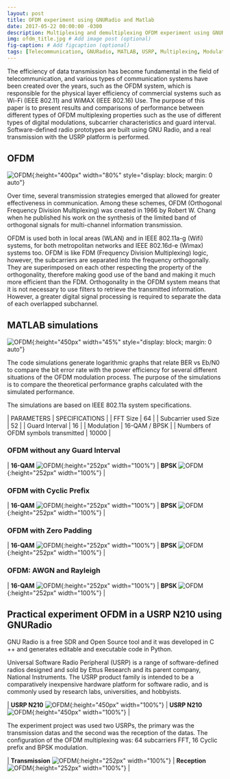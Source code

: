 ```yaml
---
layout: post
title: OFDM experiment using GNURadio and Matlab
date: 2017-05-22 00:00:00 -0300
description: Multiplexing and demultiplexing OFDM experiment using GNURadio and Matlab # Add post description (optional)
img: ofdm_title.jpg # Add image post (optional)
fig-caption: # Add figcaption (optional)
tags: [Telecommunication, GNURadio, MATLAB, USRP, Multiplexing, Modulation]
---
```



The efficiency of data transmission has become fundamental in the field of telecommunication,
 and various types of communication systems have been created over the years, such as the OFDM system, which is responsible for the physical
 layer efficiency of commercial systems such as Wi-Fi (IEEE 802.11) and WiMAX (IEEE 802.16) Use. The purpose of this paper is to present results
 and comparisons of performance between different types of OFDM multiplexing properties such as the use of different types of digital modulations, subcarrier
 characteristics and guard interval. Software-defined radio prototypes are built using GNU Radio, and a real transmission with the USRP platform is performed. 

 
## OFDM

 
![OFDM]({{site.baseurl}}/assets/img/OFDM/OFDM_carrier.png){:height="400px" width="80%" style="display: block; margin: 0 auto"}
 

Over time, several transmission strategies emerged that allowed for greater effectiveness in communication. Among these schemes, OFDM
 (Orthogonal Frequency Division Multiplexing) was created in 1966 by Robert W. Chang when he published his work on the synthesis of the limited band
 of orthogonal signals for multi-channel information transmission.
 
 
OFDM is used both in local areas (WLAN) and in IEEE 802.11a-g (Wifi) systems, for both metropolitan networks and IEEE 802.16d-e (Wimax) systems too.
 OFDM is like FDM (Frequency Division Multiplexing) logic, however, the subcarriers are separated into the frequency orthogonally. They are
 superimposed on each other respecting the property of the orthogonality, therefore making good use of the band and making it much more efficient than the FDM.
 Orthogonality in the OFDM system means that it is not necessary to use filters to retrieve the transmitted information. However, a greater digital signal
 processing is required to separate the data of each overlapped subchannel.
 

## MATLAB simulations

![OFDM]({{site.baseurl}}/assets/img/OFDM/ofdm_Matlab.png){:height="450px" width="45%" style="display: block; margin: 0 auto"}

The code simulations generate logarithmic graphs that relate BER vs Eb/N0 to compare the bit error rate with the power efficiency for several different
 situations of the OFDM modulation process. The purpose of the simulations is to compare the theoretical performance graphs calculated with the simulated
 performance. 


The simulations are based on IEEE 802.11a system specifications.

| PARAMETERS | SPECIFICATIONS |
| FFT Size | 64 |
| Subcarrier used Size | 52 | 
| Guard Interval | 16 | 
| Modulation | 16-QAM / BPSK |
| Numbers of OFDM symbols transmitted | 10000 |

<h3><b>OFDM without any Guard Interval</b></h3>

| <b>16-QAM</b> ![OFDM]({{site.baseurl}}/assets/img/OFDM/16qam_s_pc.png){:height="252px" width="100%"} | <b>BPSK</b> ![OFDM]({{site.baseurl}}/assets/img/OFDM/bpsk_s_pc.png){:height="252px" width="100%"} |

<h3><b>OFDM with Cyclic Prefix</b></h3>

| <b>16-QAM</b> ![OFDM]({{site.baseurl}}/assets/img/OFDM/16qam_pc.png){:height="252px" width="100%"} | <b>BPSK</b> ![OFDM]({{site.baseurl}}/assets/img/OFDM/bpsk_pc.png){:height="252px" width="100%"} |

<h3><b>OFDM with Zero Padding</b></h3>

| <b>16-QAM</b> ![OFDM]({{site.baseurl}}/assets/img/OFDM/16qam_zp.png){:height="252px" width="100%"} | <b>BPSK</b> ![OFDM]({{site.baseurl}}/assets/img/OFDM/bpsk_zp.png){:height="252px" width="100%"} |

<h3><b>OFDM: AWGN and Rayleigh</b></h3>

| <b>16-QAM</b> ![OFDM]({{site.baseurl}}/assets/img/OFDM/16qam_rayleigh.png){:height="252px" width="100%"} | <b>BPSK</b> ![OFDM]({{site.baseurl}}/assets/img/OFDM/bpsk_rayleigh.png){:height="252px" width="100%"} |


## Practical experiment OFDM in a USRP N210 using GNURadio

GNU Radio is a free SDR and Open Source tool and it was developed in C ++ and generates editable and executable code in Python.

Universal Software Radio Peripheral (USRP) is a range of software-defined radios designed and sold by Ettus Research and its parent company, National Instruments. The USRP product family is intended to be a comparatively inexpensive hardware platform for software radio, and is commonly used by research labs, universities, and hobbyists.


| <b>USRP N210</b> ![OFDM]({{site.baseurl}}/assets/img/OFDM/ofdm_usrp.png){:height="450px" width="100%"} | <b>USRP N210</b> ![OFDM]({{site.baseurl}}/assets/img/OFDM/ofdm_usrp2.png){:height="450px" width="100%"} |


The experiment project was used two USRPs, the primary was the transmission datas and the second was the reception of the datas. The configuration of the OFDM multiplexing
 was: 64 subcarriers FFT, 16 Cyclic prefix and BPSK modulation.

| <b>Transmission</b> ![OFDM]({{site.baseurl}}/assets/img/OFDM/tx_ofdm_usrp.png){:height="252px" width="100%"} | <b>Reception</b> ![OFDM]({{site.baseurl}}/assets/img/OFDM/rx_ofdm_usrp.png){:height="252px" width="100%"} |



 
